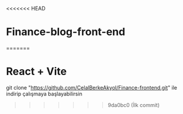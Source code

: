 <<<<<<< HEAD
# Finance-blog-front-end
=======
# React + Vite

git clone "https://github.com/CelalBerkeAkyol/Finance-frontend.git" ile indirip çalışmaya başlayabilirsin 
>>>>>>> 9da0bc0 (İlk commit)
